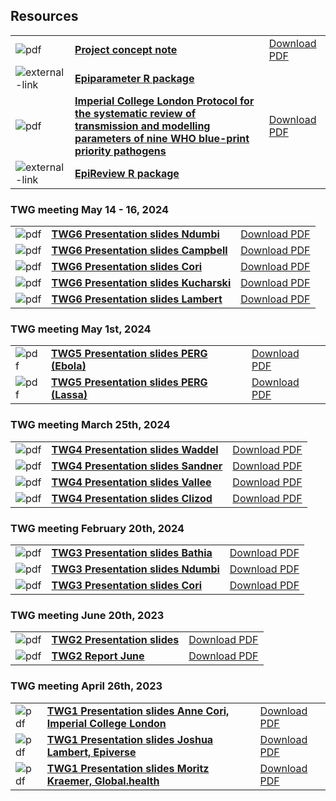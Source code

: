 ## Resources

|                                             |                                                                                                                                                                                                                                                                                                                                                                                                            |                                                                                                                                                                                                                                                                      |
|---------------------------------------------|------------------------------------------------------------------------------------------------------------------------------------------------------------------------------------------------------------------------------------------------------------------------------------------------------------------------------------------------------------------------------------------------------------|----------------------------------------------------------------------------------------------------------------------------------------------------------------------------------------------------------------------------------------------------------------------|
| ![pdf](/images/pdf-icon-80x80.png)          | **[Project concept note](https://github.com/WorldHealthOrganization/collaboratory-epiparameter-community/blob/main/materials/background/WHO_Global_Epi_Parameter_Concept_Note.pdf)**                                                                                                                                                                                                                       | [Download PDF](https://github.com/WorldHealthOrganization/collaboratory-epiparameter-community/raw/main/materials/background/WHO_Global_Epi_Parameter_Concept_Note.pdf)                                                                                              |
| ![external-link](/images/external-link.png) | **[Epiparameter R package](https://github.com/epiverse-trace/epiparameter)**                                                                                                                                                                                                                                                                                                                               |                                                                                                                                                                                                                                                                      |
| ![pdf](/images/pdf-icon-80x80.png)          | **[Imperial College London Protocol for the systematic review of transmission and modelling parameters of nine WHO blue-print priority pathogens](https://github.com/WorldHealthOrganization/collaboratory-epiparameter-community/blob/main/materials/background/Imperial_College_London_Protocol_for_the_systematic_review_of_transmission_and_modelling_parameters_of_nine_WHO_blue_print_priority_pathogens.pdf)** | [Download PDF](https://github.com/WorldHealthOrganization/collaboratory-epiparameter-community/raw/main/materials/background/Imperial_College_London_Protocol_for_the_systematic_review_of_transmission_and_modelling_parameters_of_nine_WHO_blue_print_priority_pathogens.pdf) |
| ![external-link](/images/external-link.png) | **[EpiReview R package](https://github.com/mrc-ide/epireview)**                                                                                                                                                                                                                                                                                                                                          |                                                                                                                                                                                                                                                                      |

### TWG meeting May 14 - 16, 2024

|                                             |                                                                                                                                                                                                                                                                                                                                                                                                            |                                                                                                                                                                                                                                                                      |
|---------------------------------------------|------------------------------------------------------------------------------------------------------------------------------------------------------------------------------------------------------------------------------------------------------------------------------------------------------------------------------------------------------------------------------------------------------------|----------------------------------------------------------------------------------------------------------------------------------------------------------------------------------------------------------------------------------------------------------------------|
| ![pdf](/images/pdf-icon-80x80.png)          | **[TWG6 Presentation slides Ndumbi](https://github.com/WorldHealthOrganization/collaboratory-epiparameter-community/blob/main/materials/meetings/TWG6_GREP_Hackathon_May14162024/EpiParameterWorkshop_Patricia.pdf)**                                                                                                                                                                                     | [Download PDF](https://github.com/WorldHealthOrganization/collaboratory-epiparameter-community/blob/main/materials/meetings/TWG6_GREP_Hackathon_May14162024/EpiParameterWorkshop_Patricia.pdf)                                                                       |
| ![pdf](/images/pdf-icon-80x80.png)          | **[TWG6 Presentation slides Campbell](https://github.com/WorldHealthOrganization/collaboratory-epiparameter-community/blob/main/materials/meetings/TWG6_GREP_Hackathon_May14162024/WorkshopDatabaseSchema_Campbell.pdf)**                                                                                                                                                                                 | [Download PDF](https://github.com/WorldHealthOrganization/collaboratory-epiparameter-community/blob/main/materials/meetings/TWG6_GREP_Hackathon_May14162024/WorkshopDatabaseSchema_Campbell.pdf)                                                                  |
| ![pdf](/images/pdf-icon-80x80.png)          | **[TWG6 Presentation slides Cori](https://github.com/WorldHealthOrganization/collaboratory-epiparameter-community/blob/main/materials/meetings/TWG6_GREP_Hackathon_May14162024/EpiReview_Cori.pdf)**                            | [Download PDF](https://github.com/WorldHealthOrganization/collaboratory-epiparameter-community/blob/main/materials/meetings/TWG6_GREP_Hackathon_May14162024/EpiReview_Cori.pdf)                                                                |
| ![pdf](/images/pdf-icon-80x80.png)          | **[TWG6 Presentation slides Kucharski](https://github.com/WorldHealthOrganization/collaboratory-epiparameter-community/blob/main/materials/meetings/TWG6_GREP_Hackathon_May14162024/Epiverse_Kucharski.pdf)**                                                                                                                                                                                             | [Download PDF](https://github.com/WorldHealthOrganization/collaboratory-epiparameter-community/blob/main/materials/meetings/TWG6_GREP_Hackathon_May14162024/Epiverse_Kucharski.pdf)                                           |       
| ![pdf](/images/pdf-icon-80x80.png)          | **[TWG6 Presentation slides Lambert](https://github.com/WorldHealthOrganization/collaboratory-epiparameter-community/blob/main/materials/meetings/TWG6_GREP_Hackathon_May14162024/Epiparameter_Lambert.pdf)**                                                                                                                                                                                             | [Download PDF](https://github.com/WorldHealthOrganization/collaboratory-epiparameter-community/blob/main/materials/meetings/TWG6_GREP_Hackathon_May14162024/Epiparameter_Lambert.pdf)                                                                |                                        |


### TWG meeting May 1st, 2024

|                                             |                                                                                                                                                                                                                                                                                                                                                                                                            |                                                                                                                                                                                                                                                                      |
|---------------------------------------------|------------------------------------------------------------------------------------------------------------------------------------------------------------------------------------------------------------------------------------------------------------------------------------------------------------------------------------------------------------------------------------------------------------|----------------------------------------------------------------------------------------------------------------------------------------------------------------------------------------------------------------------------------------------------------------------|
| ![pdf](/images/pdf-icon-80x80.png)          | **[TWG5 Presentation slides PERG (Ebola)](https://github.com/WorldHealthOrganization/collaboratory-epiparameter-community/blob/main/materials/meetings/TWG5_LassaFever_Ebola_May12024/Ebola_PERG_April2024.pdf)**                                                                                                                                                                                           | [Download PDF](https://github.com/WorldHealthOrganization/collaboratory-epiparameter-community/blob/main/materials/meetings/TWG5_LassaFever_Ebola_May12024/Ebola_PERG_April2024.pdf)                                                                                 |
| ![pdf](/images/pdf-icon-80x80.png)          | **[TWG5 Presentation slides PERG (Lassa)](https://github.com/WorldHealthOrganization/collaboratory-epiparameter-community/blob/main/materials/meetings/TWG5_LassaFever_Ebola_May12024/LassaFever_PERG_April2024.pdf)**                                                                                                                                                                                      | [Download PDF](https://github.com/WorldHealthOrganization/collaboratory-epiparameter-community/blob/main/materials/meetings/TWG5_LassaFever_Ebola_May12024/LassaFever_PERG_April2024.pdf)                                                                            |




### TWG meeting March 25th, 2024

|                                             |                                                                                                                                                                                                                                                                                                                                                                                                            |                                                                                                                                                                                                                                                                      |
|---------------------------------------------|------------------------------------------------------------------------------------------------------------------------------------------------------------------------------------------------------------------------------------------------------------------------------------------------------------------------------------------------------------------------------------------------------------|----------------------------------------------------------------------------------------------------------------------------------------------------------------------------------------------------------------------------------------------------------------------|
| ![pdf](/images/pdf-icon-80x80.png)          | **[TWG4 Presentation slides Waddel](https://github.com/WorldHealthOrganization/collaboratory-epiparameter-community/blob/main/materials/meetings/TWG4_AIandParameters_March252024/AI_Webinar_Waddell_2024_03_25.pdf)**                                                                                                                                                                                     | [Download PDF](https://github.com/WorldHealthOrganization/collaboratory-epiparameter-community/raw/main/materials/meetings/TWG4_AIandParameters_March252024/AI_Webinar_Waddell_2024_03_25.pdf)                                                                       |
| ![pdf](/images/pdf-icon-80x80.png)          | **[TWG4 Presentation slides Sandner](https://github.com/WorldHealthOrganization/collaboratory-epiparameter-community/blob/main/materials/meetings/TWG4_AIandParameters_March252024/ARIA_WP4_Concept_Sandner_March2024.pdf)**                                                                                                                                                                               | [Download PDF](https://github.com/WorldHealthOrganization/collaboratory-epiparameter-community/raw/main/materials/meetings/TWG4_AIandParameters_March252024/ARIA_WP4_Concept_Sandner_March2024.pdf)                                                                  |
| ![pdf](/images/pdf-icon-80x80.png)          | **[TWG4 Presentation slides Vallee](https://github.com/WorldHealthOrganization/collaboratory-epiparameter-community/blob/main/materials/meetings/TWG4_AIandParameters_March252024/CliZod_WHO_Webinar_Vallee_March_2024.pdf)**                                                                                                                                                                              | [Download PDF](https://github.com/WorldHealthOrganization/collaboratory-epiparameter-community/raw/main/materials/meetings/TWG4_AIandParameters_March252024/CliZod_WHO_Webinar_Vallee_March_2024.pdf)                                                                |
| ![pdf](/images/pdf-icon-80x80.png)          | **[TWG4 Presentation slides Clizod](https://github.com/WorldHealthOrganization/collaboratory-epiparameter-community/blob/main/materials/meetings/TWG4_AIandParameters_March252024/TWG_5_AI_and_Epi_Parameter_PHAC_CERN_Clizod_March_25_2024.pdf)**                                                                                                                                                         | [Download PDF](https://github.com/WorldHealthOrganization/collaboratory-epiparameter-community/raw/main/materials/meetings/TWG4_AIandParameters_March252024/TWG_5_AI_and_Epi_Parameter_PHAC_CERN_Clizod_March_25_2024.pdf)                                           |

### TWG meeting February 20th, 2024

|                                             |                                                                                                                                                                                                                                                                                                                                                                                                            |                                                                                                                                                                                                                                                                      |
|---------------------------------------------|------------------------------------------------------------------------------------------------------------------------------------------------------------------------------------------------------------------------------------------------------------------------------------------------------------------------------------------------------------------------------------------------------------|----------------------------------------------------------------------------------------------------------------------------------------------------------------------------------------------------------------------------------------------------------------------|
| ![pdf](/images/pdf-icon-80x80.png)          | **[TWG3 Presentation slides Bathia](https://github.com/WorldHealthOrganization/collaboratory-epiparameter-community/blob/main/materials/meetings/TWG3_EpiReview_Feb202024/Introduction_to_epireview_BathiaFeb2024.pdf)**                                                                                                                                                                                   | [Download PDF](https://github.com/WorldHealthOrganization/collaboratory-epiparameter-community/raw/main/materials/meetings/TWG3_EpiReview_Feb202024/Introduction_to_epireview_BathiaFeb2024.pdf)                                                                     |
| ![pdf](/images/pdf-icon-80x80.png)          | **[TWG3 Presentation slides Ndumbi](https://github.com/WorldHealthOrganization/collaboratory-epiparameter-community/blob/main/materials/meetings/TWG3_EpiReview_Feb202024/TWG_PERG_and_Epi_Review_Package_NdumbiFeb_20_2024.pdf)**                                                                                                                                                                         | [Download PDF](https://github.com/WorldHealthOrganization/collaboratory-epiparameter-community/raw/main/materials/meetings/TWG_PERG_and_Epi_Review_Package_NdumbiFeb_20_2024.pdf)                                                                                    |
| ![pdf](/images/pdf-icon-80x80.png)          | **[TWG3 Presentation slides Cori](https://github.com/WorldHealthOrganization/collaboratory-epiparameter-community/blob/main/materials/meetings/TWG3_EpiReview_Feb202024/WHOPath_systematicrev_CoriFeb_2024.pdf)**                                                                                                                                                                                          | [Download PDF](https://github.com/WorldHealthOrganization/collaboratory-epiparameter-community/raw/main/materials/meetings/TWG3_EpiReview_Feb202024/WHOPath_systematicrev_CoriFeb_2024.pdf)                                                                          |

### TWG meeting June 20th, 2023

|                                             |                                                                                                                                                                                                                                                                                                                                                                                                            |                                                                                                                                                                                                                                                                      |
|---------------------------------------------|------------------------------------------------------------------------------------------------------------------------------------------------------------------------------------------------------------------------------------------------------------------------------------------------------------------------------------------------------------------------------------------------------------|----------------------------------------------------------------------------------------------------------------------------------------------------------------------------------------------------------------------------------------------------------------------|
| ![pdf](/images/pdf-icon-80x80.png)          | **[TWG2 Presentation slides](https://github.com/WorldHealthOrganization/collaboratory-epiparameter-community/blob/main/materials/meetings/TWG2_Epi_datamodel_June202023/TWG-Epi_database-June_20_2023_publicpdf.pdf)**                                                                                                                                                                                     | [Download PDF](https://github.com/WorldHealthOrganization/collaboratory-epiparameter-community/raw/main/materials/meetings/TWG2_Epi_datamodel_June202023/TWG-Epi_database-June_20_2023_publicpdf.pdf)                                                                |
| ![pdf](/images/pdf-icon-80x80.png)          | **[TWG2 Report June](https://github.com/WorldHealthOrganization/collaboratory-epiparameter-community/blob/main/materials/meetings/TWG2_Epi_datamodel_June202023/TWG2_report_June2023.pdf)**                                                                                                                                                                                                                | [Download PDF](https://github.com/WorldHealthOrganization/collaboratory-epiparameter-community/raw/main/materials/meetings/TWG2_Epi_datamodel_June202023/TWG2_report_June2023.pdf)                                                                                   |

### TWG meeting April 26th, 2023

|                                             |                                                                                                                                                                                                                                                                                                                                                                                                            |                                                                                                                                                                                                                                                                      |
|---------------------------------------------|------------------------------------------------------------------------------------------------------------------------------------------------------------------------------------------------------------------------------------------------------------------------------------------------------------------------------------------------------------------------------------------------------------|----------------------------------------------------------------------------------------------------------------------------------------------------------------------------------------------------------------------------------------------------------------------|
| ![pdf](/images/pdf-icon-80x80.png)          | **[TWG1 Presentation slides Anne Cori, Imperial College London](https://github.com/WorldHealthOrganization/collaboratory-epiparameter-community/blob/main/materials/meetings/TWG1_EpiRepo_quality_April232023/Imperial_SystematicReview_Cori.pdf)**                                                                                                                                                        | [Download PDF](https://github.com/WorldHealthOrganization/collaboratory-epiparameter-community/raw/main/materials/meetings/TWG1_EpiRepo_quality_April232023/Imperial_SystematicReview_Cori.pdf)                                                                      |
| ![pdf](/images/pdf-icon-80x80.png)          | **[TWG1 Presentation slides Joshua Lambert, Epiverse](https://github.com/WorldHealthOrganization/collaboratory-epiparameter-community/blob/main/materials/meetings/TWG1_EpiRepo_quality_April232023/Epiverse_Epiparameter_Lambert.pdf)**                                                                                                                                                                   | [Download PDF](https://github.com/WorldHealthOrganization/collaboratory-epiparameter-community/raw/main/materials/meetings/TWG1_EpiRepo_quality_April232023/Epiverse_Epiparameter_Lambert.pdf)                                                                       |
| ![pdf](/images/pdf-icon-80x80.png)          | **[TWG1 Presentation slides Moritz Kraemer, Global.health](https://github.com/WorldHealthOrganization/collaboratory-epiparameter-community/blob/main/materials/meetings/TWG1_EpiRepo_quality_April232023/Global.health_Federated%20Analytics_Kraemer.pdf)**                                                                                                                                                | [Download PDF](https://github.com/WorldHealthOrganization/collaboratory-epiparameter-community/raw/main/materials/meetings/TWG1_EpiRepo_quality_April232023/Global.health_Federated%20Analytics_Kraemer.pdf)                                                         |
